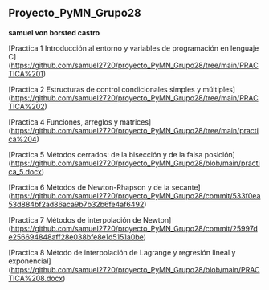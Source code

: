## Proyecto_PyMN_Grupo28
**samuel von borsted castro**

[Practica 1 Introducción al entorno y variables de programación en lenguaje C] (https://github.com/samuel2720/proyecto_PyMN_Grupo28/tree/main/PRACTICA%201)

[Practica 2 Estructuras de control condicionales simples y múltiples] (https://github.com/samuel2720/proyecto_PyMN_Grupo28/tree/main/PRACTICA%202)

[Practica 4 Funciones, arreglos y matrices] (https://github.com/samuel2720/proyecto_PyMN_Grupo28/tree/main/practica%204)

[Practica 5 Métodos cerrados: de la bisección y de la falsa posición] (https://github.com/samuel2720/proyecto_PyMN_Grupo28/blob/main/practica_5.docx)

[Practica 6 Métodos de Newton-Rhapson y de la secante] (https://github.com/samuel2720/proyecto_PyMN_Grupo28/commit/533f0ea53d884bf2ad86aca9b7b32b6fe4af6492)

[Practica 7 Métodos de interpolación de Newton] (https://github.com/samuel2720/proyecto_PyMN_Grupo28/commit/25997de256694848aff28e038bfe8e1d5151a0be)

[Practica 8 Método de interpolación de Lagrange y regresión lineal y exponencial] (https://github.com/samuel2720/proyecto_PyMN_Grupo28/blob/main/PRACTICA%208.docx)



